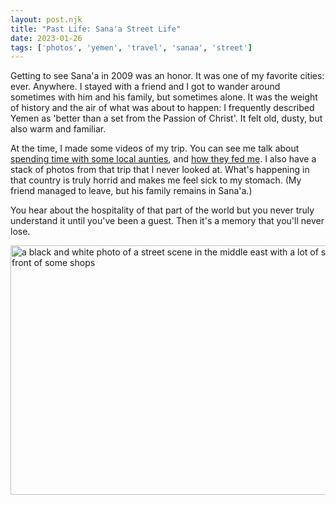 ```yaml
---
layout: post.njk
title: "Past Life: Sana'a Street Life"
date: 2023-01-26
tags: ['photos', 'yemen', 'travel', 'sanaa', 'street']
---
```

Getting to see Sana'a in 2009 was an honor. It was one of my favorite cities: ever. Anywhere. I stayed with a friend and I got to wander around sometimes with him and his family, but sometimes alone. It was the weight of history and the air of what was about to happen: I frequently described Yemen as 'better than a set from the Passion of Christ'. It felt old, dusty, but also warm and familiar. 

At the time, I made some videos of my trip. You can see me talk about [spending time with some local aunties](https://www.youtube.com/watch?v=LkGKPagtzEs&t=112s), and [how they fed me](https://www.youtube.com/watch?v=ACjIDnX8rPo). I also have a stack of photos from that trip that I never looked at. What's happening in that country is truly horrid and makes me feel sick to my stomach. (My friend managed to leave, but his family remains in Sana'a.)

You hear about the hospitality of that part of the world but you never truly understand it until you've been a guest. Then it's a memory that you'll never lose.
 
<img src="/img/a1f7ebf7b5.jpg" width="600" height="399" alt="a black and white photo of a street scene in the middle east with a lot of street life in front of some shops" />
